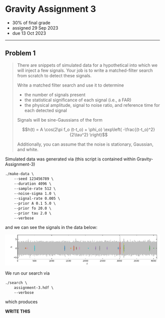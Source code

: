 # Gravity Assignment 3

  * 30% of final grade
  * assigned 29 Sep 2023
  * due 13 Oct 2023

---

## Problem 1

> There are snippets of simulated data for a hypothetical into which we will inject a few signals.
> Your job is to write a matched-filter search from scratch to detect these signals.
>
> Write a matched filter search and use it to determine
> 
>   * the number of signals present
>   * the statistical significance of each signal (i.e., a FAR)
>   * the physical amplitude, signal to noise ratio, and reference time for each detected signal
>
> Signals will be sine-Gaussians of the form
> 
> ```math
> h(t) = A \cos(2\pi f_o (t-t_o) + \phi_o) \exp\left( -\frac{(t-t_o)^2}{2\tau^2} \right)
> ```
> 
> Additionally, you can assume that the noise is stationary, Gaussian, and white.

Simulated data was generated via (this script is contained within Gravity-Assignment-3)

```
./make-data \
    --seed 123456789 \
    --duration 4096 \
    --sample-rate 512 \
    --noise-sigma 1.0 \
    --signal-rate 0.005 \
    --prior A 0.1 5.0 \
    --prior fo 20.0 \
    --prior tau 2.0 \
    --verbose
```

and we can see the signals in the data below:

<img src="assignment-3.png">

We run our search via
```
./search \
    assignment-3.hdf \
    --verbose
```

which produces

**WRITE THIS**
